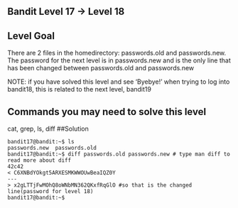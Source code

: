 ## Bandit Level 17 -> Level 18

## Level Goal
There are 2 files in the homedirectory: passwords.old and passwords.new. The password for the next level is in passwords.new and is the only line that has been changed between passwords.old and passwords.new

NOTE: if you have solved this level and see ‘Byebye!’ when trying to log into bandit18, this is related to the next level, bandit19

## Commands you may need to solve this level
cat, grep, ls, diff
##Solution
```
bandit17@bandit:~$ ls
passwords.new  passwords.old
bandit17@bandit:~$ diff passwords.old passwords.new # type man diff to read more about diff
42c42
< C6XNBdYOkgt5ARXESMKWWOUwBeaIQZ0Y
---
> x2gLTTjFwMOhQ8oWNbMN362QKxfRqGlO #so that is the changed line(password for level 18) 
bandit17@bandit:~$ 
```
